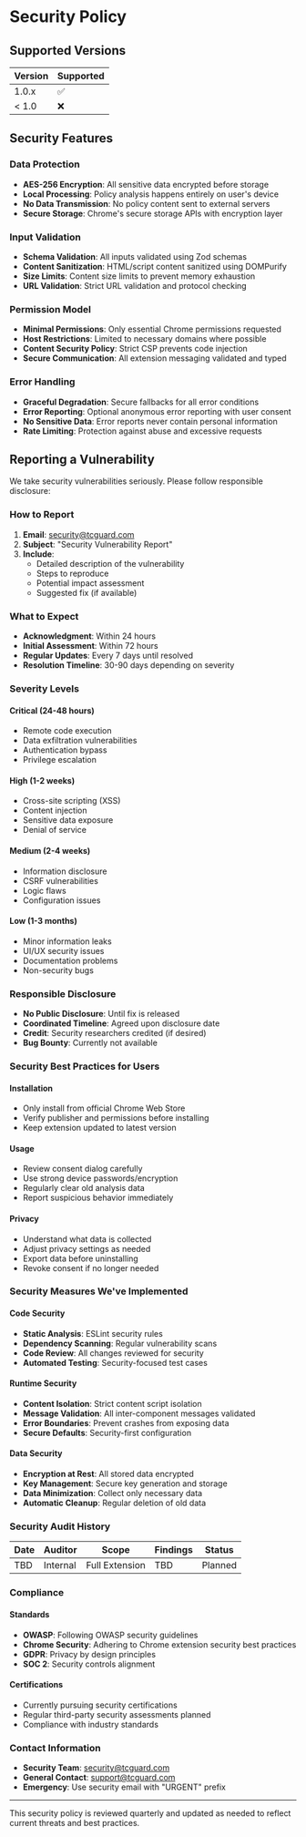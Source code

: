 # Security Policy

## Supported Versions

| Version | Supported          |
| ------- | ------------------ |
| 1.0.x   | :white_check_mark: |
| < 1.0   | :x:                |

## Security Features

### Data Protection
- **AES-256 Encryption**: All sensitive data encrypted before storage
- **Local Processing**: Policy analysis happens entirely on user's device
- **No Data Transmission**: No policy content sent to external servers
- **Secure Storage**: Chrome's secure storage APIs with encryption layer

### Input Validation
- **Schema Validation**: All inputs validated using Zod schemas
- **Content Sanitization**: HTML/script content sanitized using DOMPurify
- **Size Limits**: Content size limits to prevent memory exhaustion
- **URL Validation**: Strict URL validation and protocol checking

### Permission Model
- **Minimal Permissions**: Only essential Chrome permissions requested
- **Host Restrictions**: Limited to necessary domains where possible
- **Content Security Policy**: Strict CSP prevents code injection
- **Secure Communication**: All extension messaging validated and typed

### Error Handling
- **Graceful Degradation**: Secure fallbacks for all error conditions
- **Error Reporting**: Optional anonymous error reporting with user consent
- **No Sensitive Data**: Error reports never contain personal information
- **Rate Limiting**: Protection against abuse and excessive requests

## Reporting a Vulnerability

We take security vulnerabilities seriously. Please follow responsible disclosure:

### How to Report
1. **Email**: security@tcguard.com
2. **Subject**: "Security Vulnerability Report"
3. **Include**:
   - Detailed description of the vulnerability
   - Steps to reproduce
   - Potential impact assessment
   - Suggested fix (if available)

### What to Expect
- **Acknowledgment**: Within 24 hours
- **Initial Assessment**: Within 72 hours
- **Regular Updates**: Every 7 days until resolved
- **Resolution Timeline**: 30-90 days depending on severity

### Severity Levels

#### Critical (24-48 hours)
- Remote code execution
- Data exfiltration vulnerabilities
- Authentication bypass
- Privilege escalation

#### High (1-2 weeks)
- Cross-site scripting (XSS)
- Content injection
- Sensitive data exposure
- Denial of service

#### Medium (2-4 weeks)
- Information disclosure
- CSRF vulnerabilities
- Logic flaws
- Configuration issues

#### Low (1-3 months)
- Minor information leaks
- UI/UX security issues
- Documentation problems
- Non-security bugs

### Responsible Disclosure
- **No Public Disclosure**: Until fix is released
- **Coordinated Timeline**: Agreed upon disclosure date
- **Credit**: Security researchers credited (if desired)
- **Bug Bounty**: Currently not available

### Security Best Practices for Users

#### Installation
- Only install from official Chrome Web Store
- Verify publisher and permissions before installing
- Keep extension updated to latest version

#### Usage
- Review consent dialog carefully
- Use strong device passwords/encryption
- Regularly clear old analysis data
- Report suspicious behavior immediately

#### Privacy
- Understand what data is collected
- Adjust privacy settings as needed
- Export data before uninstalling
- Revoke consent if no longer needed

### Security Measures We've Implemented

#### Code Security
- **Static Analysis**: ESLint security rules
- **Dependency Scanning**: Regular vulnerability scans
- **Code Review**: All changes reviewed for security
- **Automated Testing**: Security-focused test cases

#### Runtime Security
- **Content Isolation**: Strict content script isolation
- **Message Validation**: All inter-component messages validated
- **Error Boundaries**: Prevent crashes from exposing data
- **Secure Defaults**: Security-first configuration

#### Data Security
- **Encryption at Rest**: All stored data encrypted
- **Key Management**: Secure key generation and storage
- **Data Minimization**: Collect only necessary data
- **Automatic Cleanup**: Regular deletion of old data

### Security Audit History

| Date | Auditor | Scope | Findings | Status |
|------|---------|-------|----------|--------|
| TBD  | Internal | Full Extension | TBD | Planned |

### Compliance

#### Standards
- **OWASP**: Following OWASP security guidelines
- **Chrome Security**: Adhering to Chrome extension security best practices
- **GDPR**: Privacy by design principles
- **SOC 2**: Security controls alignment

#### Certifications
- Currently pursuing security certifications
- Regular third-party security assessments planned
- Compliance with industry standards

### Contact Information

- **Security Team**: security@tcguard.com
- **General Contact**: support@tcguard.com
- **Emergency**: Use security email with "URGENT" prefix

---

This security policy is reviewed quarterly and updated as needed to reflect current threats and best practices.